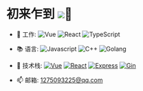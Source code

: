 # 初来乍到  ![](https://southliu.github.io/)👋

- 💼 工作: 
  ![Vue](https://img.shields.io/badge/-Vue-black?style=plastic&logo=vue.js)
  ![React](https://img.shields.io/badge/-React-black?style=plastic&logo=react)
  ![TypeScript](https://img.shields.io/badge/-TypeScript-black?style=plastic&logo=typeScript)

- 📚 语言:
  ![Javascript](https://img.shields.io/badge/-JavaScript-black?style=plastic&logo=javascript)
  ![C++](https://img.shields.io/badge/-C++-black?style=plastic&logo=c%2B%2B)
  ![Golang](https://img.shields.io/badge/-Golang-black?style=plastic&logo=Go)

- 🔧 技术栈:
  [![Vue](https://img.shields.io/badge/Vue-2.0~3.0-green.svg?style=plastic)](https://cn.vuejs.org/)
  [![React](https://img.shields.io/badge/React-16.0+-blue.svg?style=plastic)](https://react.docschina.org/)
  [![Express](https://img.shields.io/badge/Express-4.0+-black.svg?style=plastic)](https://www.expressjs.com.cn/)
  [![Gin](https://img.shields.io/badge/Gin-14.0+-yellow.svg?style=plastic)](https://gin-gonic.com/)

- 📫 邮箱:
  1275093225@qq.com

<!-- ![](https://visitor-badge.glitch.me/badge?page_id=SouthlLiu) -->

<!-- [![SouthLiu's github stats](https://github-readme-stats.vercel.app/api?username=SouthLiu&show_icons=true)](https://github.com/SouthLiu) -->


